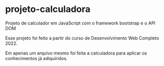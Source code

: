 # projeto-calculadora
 Projeto de calculador em JavaScript com o framework bootstrap e o API DOM

Esse projeto foi feito a partir do curso de Desenvolvimento Web Completo 2022.

Em apenas um arquivo mesmo foi feita a calculadora para aplicar os conhecimentos já adiquiridos.